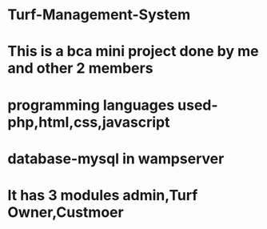 # Turf-Management-System
# This is a bca mini project done by me and other 2 members
# programming languages used-php,html,css,javascript
# database-mysql in wampserver
# It has 3 modules admin,Turf Owner,Custmoer
